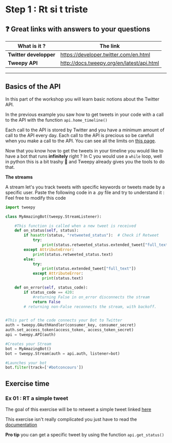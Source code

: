 # Step 1 : Rt si t triste

## :question: Great links with answers to your questions
What is it ? | The link
-------------|---------
**Twitter developper**|https://developer.twitter.com/en.html
**Tweepy API**|http://docs.tweepy.org/en/latest/api.html
---

## Basics of the API
In this part of the workshop you will learn basic notions about the Twitter API.

In the previous example you saw how to get tweets in your code with a call to the API with the function ```api.home_timeline()```

Each call to the API is stored by Twitter and you have a minimum amount of call to the API every day.
Each call to the API is precious so be carefull when you make a call to the API. You can see all the limits on [this page](https://developer.twitter.com/en/docs/basics/rate-limits).

Now that you know how to get the tweets in your timeline you would like to have a bot that runs **infinitely** right ?
In C you would use a ```while``` loop, well in python this is a bit trashy :poop: and Tweepy already gives you the tools to do that.

**The streams** 

A stream let's you track tweets with specific keywords or tweets made by a specific user.
Paste the following code in a .py file and try to understand it :
Feel free to modify this code

```python
import tweepy

class MyAmazingBot(tweepy.StreamListener):

    #This function is called when a new tweet is received
    def on_status(self, status):
        if hasattr(status, "retweeted_status"):  # Check if Retweet
            try:
                print(status.retweeted_status.extended_tweet["full_text"])
        except AttributeError:
            print(status.retweeted_status.text)
        else:
            try:
                print(status.extended_tweet["full_text"])
            except AttributeError:
                print(status.text)

    def on_error(self, status_code):
        if status_code == 420:
            #returning False in on_error disconnects the stream
            return False
        # returning non-False reconnects the stream, with backoff.


#This part of the code connects your Bot to Twitter
auth = tweepy.OAuthHandler(consumer_key, consumer_secret)
auth.set_access_token(access_token, access_token_secret)
api = tweepy.API(auth)

#Creates your Stream
bot = MyAmazingBot()
bot = tweepy.Stream(auth = api.auth, listener=bot)

#Launches your bot
bot.filter(track=['#botconcours'])
```
## Exercise time

### Ex 01 : RT a simple tweet

The goal of this exercise will be to retweet a simple tweet linked [here](https://twitter.com/AlderiateTV/status/1229424056451182594)

This exercise isn't really complicated you just have to read the [documentation](http://docs.tweepy.org/en/latest/api.html)

**Pro tip** you can get a specific tweet by using the function ```api.get_status()```
